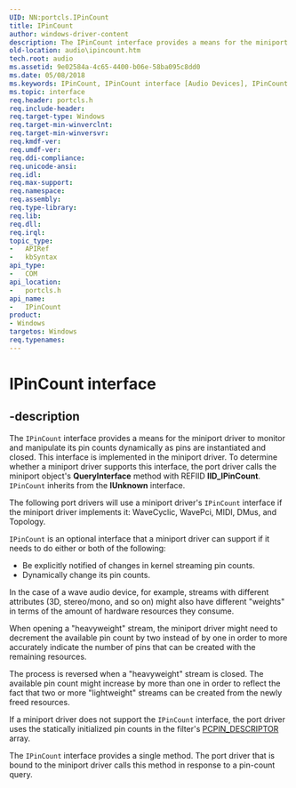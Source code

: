```yaml
---
UID: NN:portcls.IPinCount
title: IPinCount
author: windows-driver-content
description: The IPinCount interface provides a means for the miniport driver to monitor and manipulate its pin counts dynamically as pins are instantiated and closed.
old-location: audio\ipincount.htm
tech.root: audio
ms.assetid: 9e02584a-4c65-4400-b06e-58ba095c8dd0
ms.date: 05/08/2018
ms.keywords: IPinCount, IPinCount interface [Audio Devices], IPinCount interface [Audio Devices],described, audio.ipincount, audmp-routines_05698591-4c80-4f02-a420-a87afff949ad.xml, portcls/IPinCount
ms.topic: interface
req.header: portcls.h
req.include-header: 
req.target-type: Windows
req.target-min-winverclnt: 
req.target-min-winversvr: 
req.kmdf-ver: 
req.umdf-ver: 
req.ddi-compliance: 
req.unicode-ansi: 
req.idl: 
req.max-support: 
req.namespace: 
req.assembly: 
req.type-library: 
req.lib: 
req.dll: 
req.irql: 
topic_type:
-	APIRef
-	kbSyntax
api_type:
-	COM
api_location:
-	portcls.h
api_name:
-	IPinCount
product:
- Windows
targetos: Windows
req.typenames: 
---
```


# IPinCount interface


## -description


The <code>IPinCount</code> interface provides a means for the miniport driver to monitor and manipulate its pin counts dynamically as pins are instantiated and closed. This interface is implemented in the miniport driver. To determine whether a miniport driver supports this interface, the port driver calls the miniport object's <b>QueryInterface</b> method with REFIID <b>IID_IPinCount</b>. <code>IPinCount</code> inherits from the <b>IUnknown</b> interface.

The following port drivers will use a miniport driver's <code>IPinCount</code> interface if the miniport driver implements it: WaveCyclic, WavePci, MIDI, DMus, and Topology.

<code>IPinCount</code> is an optional interface that a miniport driver can support if it needs to do either or both of the following:
<ul>
<li>
Be explicitly notified of changes in kernel streaming pin counts.

</li>
<li>
Dynamically change its pin counts.

</li>
</ul>In the case of a wave audio device, for example, streams with different attributes (3D, stereo/mono, and so on) might also have different "weights" in terms of the amount of hardware resources they consume.

When opening a "heavyweight" stream, the miniport driver might need to decrement the available pin count by two instead of by one in order to more accurately indicate the number of pins that can be created with the remaining resources.

The process is reversed when a "heavyweight" stream is closed. The available pin count might increase by more than one in order to reflect the fact that two or more "lightweight" streams can be created from the newly freed resources.

If a miniport driver does not support the <code>IPinCount</code> interface, the port driver uses the statically initialized pin counts in the filter's <a href="https://msdn.microsoft.com/library/windows/hardware/ff537721">PCPIN_DESCRIPTOR</a> array.

The <code>IPinCount</code> interface provides a single method. The port driver that is bound to the miniport driver calls this method in response to a pin-count query.

